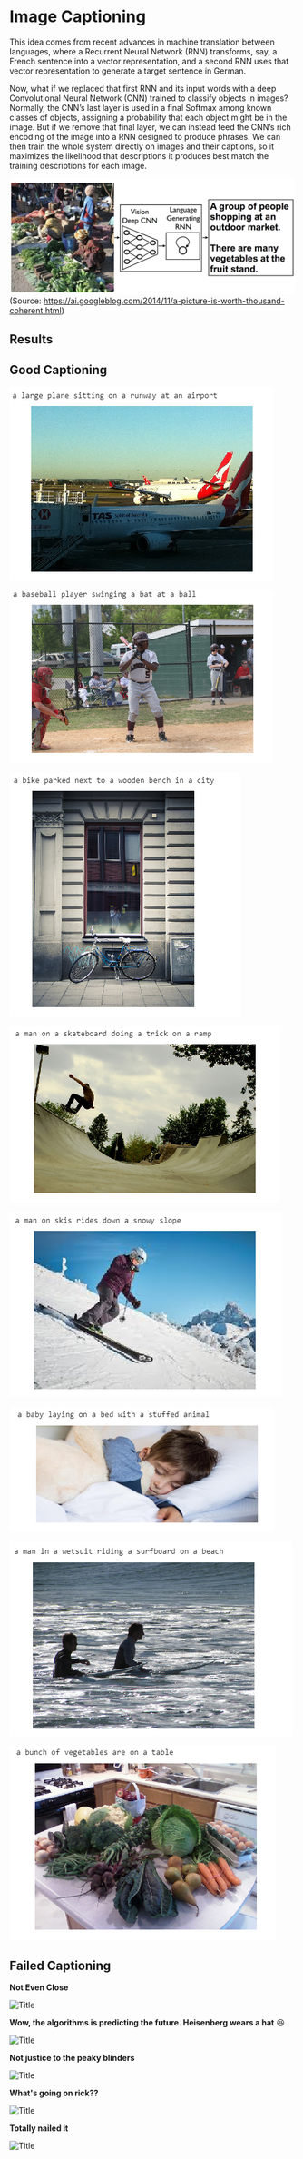 Image Captioning 
=====================

This idea comes from recent advances in machine translation between languages, where a Recurrent Neural Network (RNN) transforms, say, a French sentence into a vector representation, and a second RNN uses that vector representation to generate a target sentence in German.

Now, what if we replaced that first RNN and its input words with a deep Convolutional Neural Network (CNN) trained to classify objects in images? Normally, the CNN’s last layer is used in a final Softmax among known classes of objects, assigning a probability that each object might be in the image. But if we remove that final layer, we can instead feed the CNN’s rich encoding of the image into a RNN designed to produce phrases. We can then train the whole system directly on images and their captions, so it maximizes the likelihood that descriptions it produces best match the training descriptions for each image.

![Alt text](./Description.png?raw=true "Title")
(Source: https://ai.googleblog.com/2014/11/a-picture-is-worth-thousand-coherent.html)

Results
------------

Good Captioning
-----------------------

![](Good%20Caption/Airplane.PNG?raw=true "Title")

![](./Good%20Caption/Baseball.PNG?raw=true "Title")

![](./Good%20Caption/Bike.png?raw=true "Title")

![](./Good%20Caption/Skate.png?raw=true "Title")

![](./Good%20Caption/Skii.png?raw=true "Title")

![](./Good%20Caption/Sleeping.png?raw=true "Title")

![](./Good%20Caption/Surf.png?raw=true "Title")

![](./Good%20Caption/Veges.png?raw=true "Title")

Failed Captioning
--------------------------
**Not Even Close** 

![](./Failed%20Caption/Car.png?raw=true "Title")

**Wow, the algorithms is predicting the future. Heisenberg wears a hat** :laughing:

![](./Failed%20Caption/Heiseinberg.png?raw=true "Title")

**Not justice to the peaky blinders**

![](./Failed%20Caption/Peaky%20Blinders.png?raw=true "Title")

**What's going on rick??**

![](./Failed%20Caption/Rick%20and%20Morty.png?raw=true "Title")

**Totally nailed it**

![](./Failed%20Caption/Singing.png?raw=true "Title")


